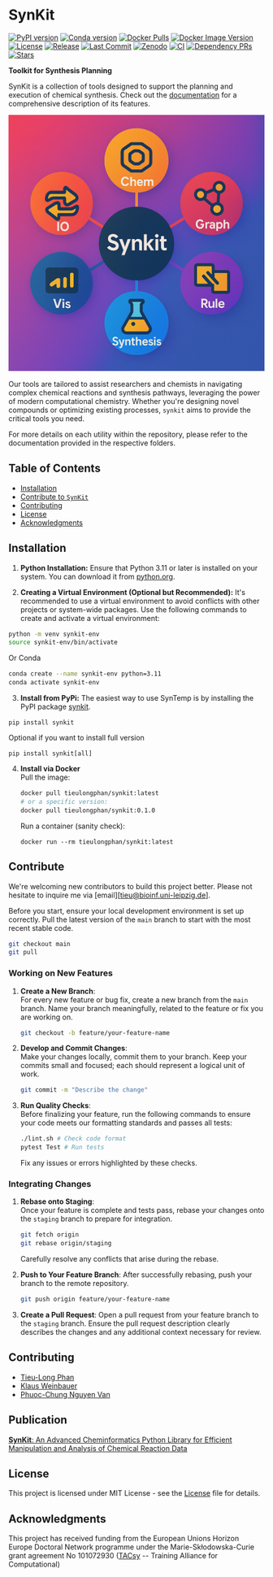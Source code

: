 # SynKit
[![PyPI version](https://img.shields.io/pypi/v/synkit.svg)](https://pypi.org/project/synkit/)
[![Conda version](https://img.shields.io/conda/vn/tieulongphan/synkit.svg)](https://anaconda.org/tieulongphan/synkit)
[![Docker Pulls](https://img.shields.io/docker/pulls/tieulongphan/synkit.svg)](https://hub.docker.com/r/tieulongphan/synkit)
[![Docker Image Version](https://img.shields.io/docker/v/tieulongphan/synkit/latest?label=container)](https://hub.docker.com/r/tieulongphan/synkit)
[![License](https://img.shields.io/github/license/tieulongphan/synkit.svg)](https://github.com/tieulongphan/synkit/blob/main/LICENSE)
[![Release](https://img.shields.io/github/v/release/tieulongphan/synkit.svg)](https://github.com/tieulongphan/synkit/releases)
[![Last Commit](https://img.shields.io/github/last-commit/tieulongphan/synkit.svg)](https://github.com/tieulongphan/synkit/commits)
[![Zenodo](https://zenodo.org/badge/DOI/10.5281/zenodo.15269901.svg)](https://doi.org/10.5281/zenodo.15269901)
[![CI](https://github.com/tieulongphan/synkit/actions/workflows/test-and-lint.yml/badge.svg?branch=main)](https://github.com/tieulongphan/synkit/actions/workflows/test-and-lint.yml)
[![Dependency PRs](https://img.shields.io/github/issues-pr-raw/tieulongphan/synkit?label=dependency%20PRs)](https://github.com/tieulongphan/synkit/pulls?q=is%3Apr+label%3Adependencies)
[![Stars](https://img.shields.io/github/stars/tieulongphan/synkit.svg?style=social&label=Star)](https://github.com/tieulongphan/synkit/stargazers)

**Toolkit for Synthesis Planning**

SynKit is a collection of tools designed to support the planning and execution of chemical synthesis. Check out the [documentation](https://tieulongphan.github.io/SynKit/) for a comprehensive description of its features.

![SynKit](https://raw.githubusercontent.com/TieuLongPhan/SynKit/main/Data/Figure/synkit.png)

Our tools are tailored to assist researchers and chemists in navigating complex chemical reactions and synthesis pathways, leveraging the power of modern computational chemistry. Whether you're designing novel compounds or optimizing existing processes, ``synkit`` aims to provide the critical tools you need.

For more details on each utility within the repository, please refer to the documentation provided in the respective folders.

## Table of Contents
- [Installation](#installation)
- [Contribute to `SynKit`](#contribute)
- [Contributing](#contributing)
- [License](#license)
- [Acknowledgments](#acknowledgments)

## Installation

1. **Python Installation:**
  Ensure that Python 3.11 or later is installed on your system. You can download it from [python.org](https://www.python.org/downloads/).

2. **Creating a Virtual Environment (Optional but Recommended):**
  It's recommended to use a virtual environment to avoid conflicts with other projects or system-wide packages. Use the following commands to create and activate a virtual environment:

  ```bash
  python -m venv synkit-env
  source synkit-env/bin/activate  
  ```
  Or Conda

  ```bash
  conda create --name synkit-env python=3.11
  conda activate synkit-env
  ```

3. **Install from PyPi:**
  The easiest way to use SynTemp is by installing the PyPI package 
  [synkit](https://pypi.org/project/synkit/).

  ```
  pip install synkit
  ```
  Optional if you want to install full version
  ```
  pip install synkit[all]
  ```

4. **Install via Docker**  
   Pull the image: 

   ```bash
   docker pull tieulongphan/synkit:latest
   # or a specific version:
   docker pull tieulongphan/synkit:0.1.0
   ```
   Run a container (sanity check):
   ```
   docker run --rm tieulongphan/synkit:latest
   ```

## Contribute

We're welcoming new contributors to build this project better. Please not hesitate to inquire me via [email][tieu@bioinf.uni-leipzig.de].

Before you start, ensure your local development environment is set up correctly. Pull the latest version of the `main` branch to start with the most recent stable code.

```bash
git checkout main
git pull
```

### Working on New Features

1. **Create a New Branch**:  
   For every new feature or bug fix, create a new branch from the `main` branch. Name your branch meaningfully, related to the feature or fix you are working on.

   ```bash
   git checkout -b feature/your-feature-name
   ```

2. **Develop and Commit Changes**:  
   Make your changes locally, commit them to your branch. Keep your commits small and focused; each should represent a logical unit of work.

   ```bash
   git commit -m "Describe the change"
   ```

3. **Run Quality Checks**:  
   Before finalizing your feature, run the following commands to ensure your code meets our formatting standards and passes all tests:

   ```bash
   ./lint.sh # Check code format
   pytest Test # Run tests
   ```

   Fix any issues or errors highlighted by these checks.

### Integrating Changes

1. **Rebase onto Staging**:  
   Once your feature is complete and tests pass, rebase your changes onto the `staging` branch to prepare for integration.

   ```bash
   git fetch origin
   git rebase origin/staging
   ```

   Carefully resolve any conflicts that arise during the rebase.

2. **Push to Your Feature Branch**:
   After successfully rebasing, push your branch to the remote repository.

   ```bash
   git push origin feature/your-feature-name
   ```

3. **Create a Pull Request**:
   Open a pull request from your feature branch to the `staging` branch. Ensure the pull request description clearly describes the changes and any additional context necessary for review.

## Contributing
- [Tieu-Long Phan](https://tieulongphan.github.io/)
- [Klaus Weinbauer](https://github.com/klausweinbauer)
- [Phuoc-Chung Nguyen Van](https://github.com/phuocchung123)

## Publication

[**SynKit**: An Advanced Cheminformatics Python Library for Efficient Manipulation and Analysis of Chemical Reaction Data]()


## License

This project is licensed under MIT License - see the [License](LICENSE) file for details.

## Acknowledgments

This project has received funding from the European Unions Horizon Europe Doctoral Network programme under the Marie-Skłodowska-Curie grant agreement No 101072930 ([TACsy](https://tacsy.eu/) -- Training Alliance for Computational)